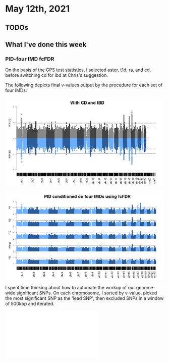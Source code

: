 # May 12th, 2021

## TODOs


## What I've done this week

### PID-four IMD fcFDR

On the basis of the GPS test statistics, I selected aster, t1d, ra, and cd, before switching cd for ibd at Chris's suggestion.

The following depicts final v-values output by the procedure for each set of four IMDs:

![](/images/120521/ibd_vs_non_ibd.png)


![](/images/120521/pid_four_imd_small.png)

I spent time thinking about how to automate the workup of our genome-wide significant SNPs. On each chromosome, I sorted by v-value, picked the most significant SNP as the 'lead SNP', then excluded SNPs in a window of 500kbp and iterated. 

![GWS loci in fcFDR](/entries/120521/gws_loci.html)

